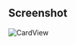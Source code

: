 
## Screenshot

![CardView](https://raw.githubusercontent.com/smike7/CardView/master/assets/cardView.gif)
